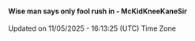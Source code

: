 #### Wise man says only fool rush in - McKidKneeKaneSir
Updated on 11/05/2025 - 16:13:25 (UTC) Time Zone
